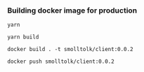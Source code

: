 ### Building docker image for production

`yarn`

`yarn build`

`docker build . -t smolltolk/client:0.0.2`

`docker push smolltolk/client:0.0.2`
